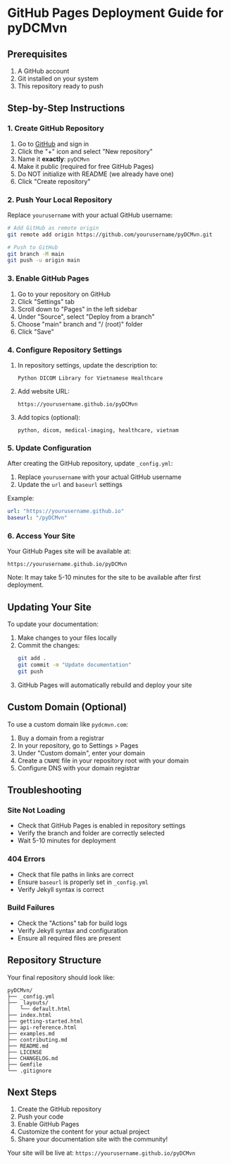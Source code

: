 # GitHub Pages Deployment Guide for pyDCMvn

## Prerequisites
1. A GitHub account
2. Git installed on your system
3. This repository ready to push

## Step-by-Step Instructions

### 1. Create GitHub Repository

1. Go to [GitHub](https://github.com) and sign in
2. Click the "+" icon and select "New repository"
3. Name it **exactly**: `pyDCMvn`
4. Make it public (required for free GitHub Pages)
5. Do NOT initialize with README (we already have one)
6. Click "Create repository"

### 2. Push Your Local Repository

Replace `yourusername` with your actual GitHub username:

```bash
# Add GitHub as remote origin
git remote add origin https://github.com/yourusername/pyDCMvn.git

# Push to GitHub
git branch -M main
git push -u origin main
```

### 3. Enable GitHub Pages

1. Go to your repository on GitHub
2. Click "Settings" tab
3. Scroll down to "Pages" in the left sidebar
4. Under "Source", select "Deploy from a branch"
5. Choose "main" branch and "/ (root)" folder
6. Click "Save"

### 4. Configure Repository Settings

1. In repository settings, update the description to:
   ```
   Python DICOM Library for Vietnamese Healthcare
   ```

2. Add website URL:
   ```
   https://yourusername.github.io/pyDCMvn
   ```

3. Add topics (optional):
   ```
   python, dicom, medical-imaging, healthcare, vietnam
   ```

### 5. Update Configuration

After creating the GitHub repository, update `_config.yml`:

1. Replace `yourusername` with your actual GitHub username
2. Update the `url` and `baseurl` settings

Example:
```yaml
url: "https://yourusername.github.io"
baseurl: "/pyDCMvn"
```

### 6. Access Your Site

Your GitHub Pages site will be available at:
```
https://yourusername.github.io/pyDCMvn
```

Note: It may take 5-10 minutes for the site to be available after first deployment.

## Updating Your Site

To update your documentation:

1. Make changes to your files locally
2. Commit the changes:
   ```bash
   git add .
   git commit -m "Update documentation"
   git push
   ```
3. GitHub Pages will automatically rebuild and deploy your site

## Custom Domain (Optional)

To use a custom domain like `pydcmvn.com`:

1. Buy a domain from a registrar
2. In your repository, go to Settings > Pages
3. Under "Custom domain", enter your domain
4. Create a `CNAME` file in your repository root with your domain
5. Configure DNS with your domain registrar

## Troubleshooting

### Site Not Loading
- Check that GitHub Pages is enabled in repository settings
- Verify the branch and folder are correctly selected
- Wait 5-10 minutes for deployment

### 404 Errors
- Check that file paths in links are correct
- Ensure `baseurl` is properly set in `_config.yml`
- Verify Jekyll syntax is correct

### Build Failures
- Check the "Actions" tab for build logs
- Verify Jekyll syntax and configuration
- Ensure all required files are present

## Repository Structure

Your final repository should look like:
```
pyDCMvn/
├── _config.yml
├── _layouts/
│   └── default.html
├── index.html
├── getting-started.html
├── api-reference.html
├── examples.md
├── contributing.md
├── README.md
├── LICENSE
├── CHANGELOG.md
├── Gemfile
└── .gitignore
```

## Next Steps

1. Create the GitHub repository
2. Push your code
3. Enable GitHub Pages
4. Customize the content for your actual project
5. Share your documentation site with the community!

Your site will be live at: `https://yourusername.github.io/pyDCMvn`
